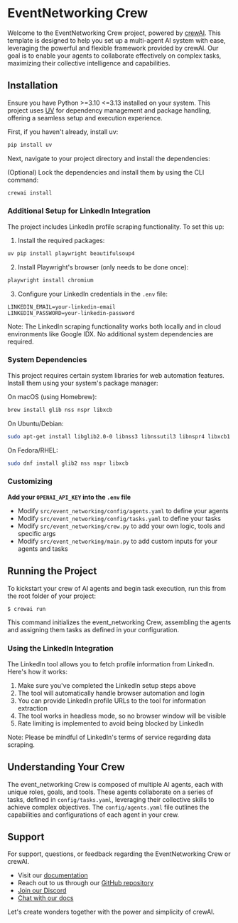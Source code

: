 # EventNetworking Crew

Welcome to the EventNetworking Crew project, powered by [crewAI](https://crewai.com). This template is designed to help you set up a multi-agent AI system with ease, leveraging the powerful and flexible framework provided by crewAI. Our goal is to enable your agents to collaborate effectively on complex tasks, maximizing their collective intelligence and capabilities.

## Installation

Ensure you have Python >=3.10 <=3.13 installed on your system. This project uses [UV](https://docs.astral.sh/uv/) for dependency management and package handling, offering a seamless setup and execution experience.

First, if you haven't already, install uv:

```bash
pip install uv
```

Next, navigate to your project directory and install the dependencies:

(Optional) Lock the dependencies and install them by using the CLI command:

```bash
crewai install
```

### Additional Setup for LinkedIn Integration

The project includes LinkedIn profile scraping functionality. To set this up:

1. Install the required packages:

```bash
uv pip install playwright beautifulsoup4
```

2. Install Playwright's browser (only needs to be done once):

```bash
playwright install chromium
```

3. Configure your LinkedIn credentials in the `.env` file:

```
LINKEDIN_EMAIL=your-linkedin-email
LINKEDIN_PASSWORD=your-linkedin-password
```

Note: The LinkedIn scraping functionality works both locally and in cloud environments like Google IDX. No additional system dependencies are required.

### System Dependencies

This project requires certain system libraries for web automation features. Install them using your system's package manager:

On macOS (using Homebrew):

```bash
brew install glib nss nspr libxcb
```

On Ubuntu/Debian:

```bash
sudo apt-get install libglib2.0-0 libnss3 libnssutil3 libnspr4 libxcb1
```

On Fedora/RHEL:

```bash
sudo dnf install glib2 nss nspr libxcb
```

### Customizing

**Add your `OPENAI_API_KEY` into the `.env` file**

- Modify `src/event_networking/config/agents.yaml` to define your agents
- Modify `src/event_networking/config/tasks.yaml` to define your tasks
- Modify `src/event_networking/crew.py` to add your own logic, tools and specific args
- Modify `src/event_networking/main.py` to add custom inputs for your agents and tasks

## Running the Project

To kickstart your crew of AI agents and begin task execution, run this from the root folder of your project:

```bash
$ crewai run
```

This command initializes the event_networking Crew, assembling the agents and assigning them tasks as defined in your configuration.

### Using the LinkedIn Integration

The LinkedIn tool allows you to fetch profile information from LinkedIn. Here's how it works:

1. Make sure you've completed the LinkedIn setup steps above
2. The tool will automatically handle browser automation and login
3. You can provide LinkedIn profile URLs to the tool for information extraction
4. The tool works in headless mode, so no browser window will be visible
5. Rate limiting is implemented to avoid being blocked by LinkedIn

Note: Please be mindful of LinkedIn's terms of service regarding data scraping.

## Understanding Your Crew

The event_networking Crew is composed of multiple AI agents, each with unique roles, goals, and tools. These agents collaborate on a series of tasks, defined in `config/tasks.yaml`, leveraging their collective skills to achieve complex objectives. The `config/agents.yaml` file outlines the capabilities and configurations of each agent in your crew.

## Support

For support, questions, or feedback regarding the EventNetworking Crew or crewAI.

- Visit our [documentation](https://docs.crewai.com)
- Reach out to us through our [GitHub repository](https://github.com/joaomdmoura/crewai)
- [Join our Discord](https://discord.com/invite/X4JWnZnxPb)
- [Chat with our docs](https://chatg.pt/DWjSBZn)

Let's create wonders together with the power and simplicity of crewAI.
